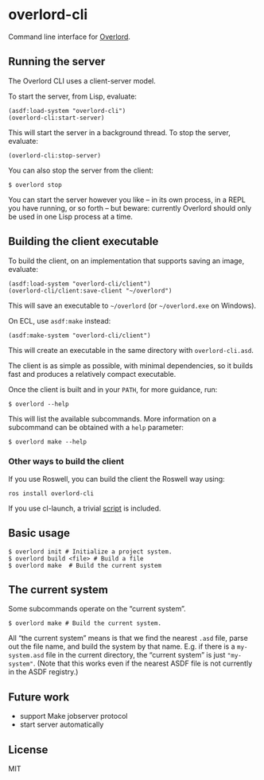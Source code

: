 # overlord-cli

Command line interface for [Overlord][].

## Running the server

The Overlord CLI uses a client-server model.

To start the server, from Lisp, evaluate:

    (asdf:load-system "overlord-cli")
    (overlord-cli:start-server)
    
This will start the server in a background thread. To stop the server, evaluate:

    (overlord-cli:stop-server)
    
You can also stop the server from the client:

    $ overlord stop

You can start the server however you like – in its own process, in a REPL you have running, or so forth – but beware: currently Overlord should only be used in one Lisp process at a time.

## Building the client executable

To build the client, on an implementation that supports saving an image, evaluate:

    (asdf:load-system "overlord-cli/client")
    (overlord-cli/client:save-client "~/overlord")

This will save an executable to `~/overlord` (or `~/overlord.exe` on Windows).

On ECL, use `asdf:make` instead:

    (asdf:make-system "overlord-cli/client")
    
This will create an executable in the same directory with `overlord-cli.asd`.

The client is as simple as possible, with minimal dependencies, so it builds fast and produces a relatively compact executable.

Once the client is built and in your `PATH`, for more guidance, run:

    $ overlord --help

This will list the available subcommands. More information on a subcommand can be obtained with a `help` parameter:

    $ overlord make --help

### Other ways to build the client

If you use Roswell, you can build the client the Roswell way using:

    ros install overlord-cli
    
If you use cl-launch, a trivial [script](cl-launch/overlord) is included.

## Basic usage

    $ overlord init # Initialize a project system.
    $ overlord build <file> # Build a file
    $ overlord make  # Build the current system
    
## The current system

Some subcommands operate on the “current system”.

    $ overlord make # Build the current system.
    
All “the current system” means is that we find the nearest `.asd` file, parse out the file name, and build the system by that name. E.g. if there is a `my-system.asd` file in the current directory, the “current system” is just `"my-system"`. (Note that this works even if the nearest ASDF file is not currently in the ASDF registry.)

## Future work

- support Make jobserver protocol
- start server automatically

## License

MIT

[Usocket]: https://common-lisp.net/project/usocket/
[Overlord]: https://github.com/ruricolist/overlord

